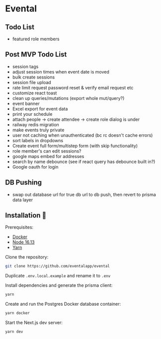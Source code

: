 # Evental

## Todo List
- featured role members

## Post MVP Todo List
- session tags
- adjust session times when event date is moved
- bulk create sessions
- session file upload
- rate limit request password reset & verify email request etc
- customize react toast
- clean up queries/mutations (export whole mut/query?)
- event banner
- Excel export for event data
- print your schedule
- attach people -> create attendee -> create role dialog is under
- railway redis migration
- make events truly private
- user not caching when unauthenticated (bc rc doesn't cache errors)
- sort labels in dropdowns
- Create event full form/multistep form (with skip functionality)
- role member's can edit sessions?
- google maps embed for addresses
- search by name debounce (see if react query has debounce built in?)
- Google oauth for login

## DB Pushing

- swap out database url for true db url to db push, then revert to prisma data layer

## Installation 💾

Prerequisites:

- [Docker](https://www.docker.com/products/docker-desktop/)
- [Node 16.13](https://nodejs.org/ko/blog/release/v16.13.0/)
- [Yarn](https://classic.yarnpkg.com/lang/en/docs/install/#windows-stable)

Clone the repository:

```bash
git clone https://github.com/eventalapp/evental
```

Duplicate `.env.local.example` and rename it to `.env`

Install dependencies and generate the prisma client:

```bash
yarn
```

Create and run the Postgres Docker database container:

```bash
yarn docker
```

Start the Next.js dev server:

```bash
yarn dev
```
